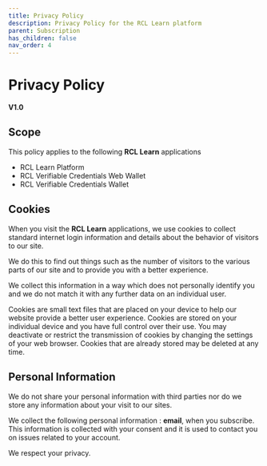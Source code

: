 ```yaml
---
title: Privacy Policy
description: Privacy Policy for the RCL Learn platform
parent: Subscription
has_children: false
nav_order: 4
---
```


# Privacy Policy
**V1.0**

## Scope

This policy applies to the following **RCL Learn** applications

- RCL Learn Platform
- RCL Verifiable Credentials Web Wallet
- RCL Verifiable Credentials Wallet

## Cookies

When you visit the **RCL Learn** applications, we use cookies to collect standard internet login information and details about the behavior of visitors to our site.

We do this to find out things such as the number of visitors to the various parts of our site and to provide you
with a better experience.

We collect this information in a way which does not personally identify you and we do not match it with any
further data on an individual user. 

Cookies are small text files that are placed on your device to help our website provide a better user experience. Cookies are stored on your individual device and you have full control over their use. You may deactivate or restrict the transmission of cookies by changing the settings of your web browser. Cookies that are already stored may be deleted at any time.

## Personal Information

We do not share your personal information with third parties nor do we store any information about your visit to our sites. 

We collect the following personal information : **email**, when you subscribe. This information is collected with your consent and it is used to contact you on issues related to your account. 

We respect your privacy.